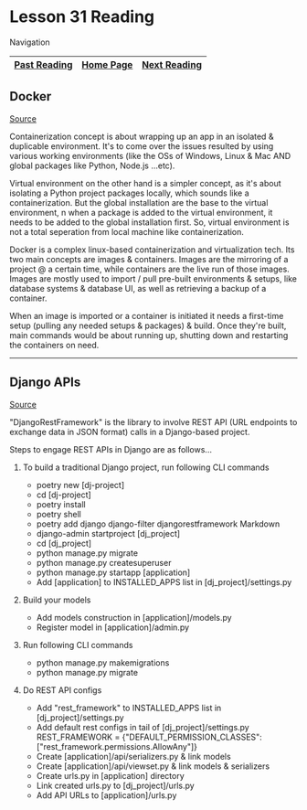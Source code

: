 # Lesson 31 Reading

Navigation

| [Past Reading](../Read-30/README.md) | [Home Page](../README.md) | [Next Reading](../Read-32/README.md) |
| ------------ | --------- | ------------ |

## Docker

[Source](https://wsvincent.com/beginners-guide-to-docker/)

Containerization concept is about wrapping up an app in an isolated & duplicable environment. It's to come over the issues resulted by using various working environments (like the OSs of Windows, Linux & Mac AND global packages like Python, Node.js ...etc).

Virtual environment on the other hand is a simpler concept, as it's about isolating a Python project packages locally, which sounds like a containerization. But the global installation are the base to the virtual environment, n when a package is added to the virtual environment, it needs to be added to the global installation first. So, virtual environment is not a total seperation from local machine like containerization.

Docker is a complex linux-based containerization and virtualization tech. Its two main concepts are images & containers. Images are the mirroring of a project @ a certain time, while containers are the live run of those images. Images are mostly used to import / pull pre-built environments & setups, like database systems & database UI, as well as retrieving a backup of a container.

When an image is imported or a container is initiated it needs a first-time setup (pulling any needed setups & packages) & build. Once they're built, main commands would be about running up, shutting down and restarting the containers on need.

---

## Django APIs

[Source](https://djangoforapis.com/library-website-and-api/)

"DjangoRestFramework" is the library to involve REST API (URL endpoints to exchange data in JSON format) calls in a Django-based project.

Steps to engage REST APIs in Django are as follows...

1. To build a traditional Django project, run following CLI commands
    - poetry new [dj-project]
    - cd [dj-project]
    - poetry install
    - poetry shell
    - poetry add django django-filter djangorestframework Markdown
    - django-admin startproject [dj_project]
    - cd [dj_project]
    - python manage.py migrate
    - python manage.py createsuperuser
    - python manage.py startapp [application]
    - Add [application] to INSTALLED_APPS list in [dj_project]/settings.py

2. Build your models
    - Add models construction in [application]/models.py
    - Register model in [application]/admin.py

3. Run following CLI commands
    - python manage.py makemigrations
    - python manage.py migrate

4. Do REST API configs
    - Add "rest_framework" to INSTALLED_APPS list in [dj_project]/settings.py
    - Add default rest configs in tail of [dj_project]/settings.py
            REST_FRAMEWORK = {"DEFAULT_PERMISSION_CLASSES": ["rest_framework.permissions.AllowAny"]}
    - Create [application]/api/serializers.py & link models
    - Create [application]/api/viewset.py & link models & serializers
    - Create urls.py in [application] directory
    - Link created urls.py to [dj_project]/urls.py
    - Add API URLs to [application]/urls.py
